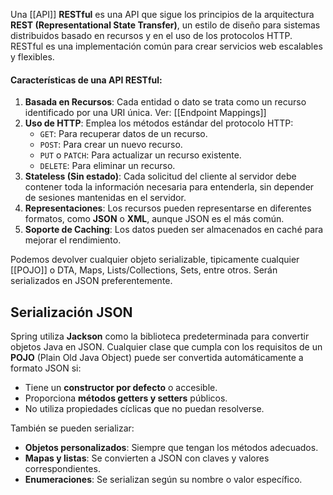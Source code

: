 Una [[API]] **RESTful** es una API que sigue los principios de la arquitectura **REST (Representational State Transfer)**, un estilo de diseño para sistemas distribuidos basado en recursos y en el uso de los protocolos HTTP. RESTful es una implementación común para crear servicios web escalables y flexibles.

#### **Características de una API RESTful:**

1. **Basada en Recursos**: Cada entidad o dato se trata como un recurso identificado por una URI única. Ver: [[Endpoint Mappings]]
2. **Uso de HTTP**: Emplea los métodos estándar del protocolo HTTP:
    - `GET`: Para recuperar datos de un recurso.
    - `POST`: Para crear un nuevo recurso.
    - `PUT` o `PATCH`: Para actualizar un recurso existente.
    - `DELETE`: Para eliminar un recurso.
3. **Stateless (Sin estado)**: Cada solicitud del cliente al servidor debe contener toda la información necesaria para entenderla, sin depender de sesiones mantenidas en el servidor.
4. **Representaciones**: Los recursos pueden representarse en diferentes formatos, como **JSON** o **XML**, aunque JSON es el más común.
5. **Soporte de Caching**: Los datos pueden ser almacenados en caché para mejorar el rendimiento.


Podemos devolver cualquier objeto serializable, tipicamente cualquier [[POJO]] o DTA, Maps, Lists/Collections, Sets, entre otros. Serán serializados en JSON preferentemente.


## Serialización JSON

Spring utiliza **Jackson** como la biblioteca predeterminada para convertir objetos Java en JSON. Cualquier clase que cumpla con los requisitos de un **POJO** (Plain Old Java Object) puede ser convertida automáticamente a formato JSON si:

- Tiene un **constructor por defecto** o accesible.
- Proporciona **métodos getters y setters** públicos.
- No utiliza propiedades cíclicas que no puedan resolverse.

También se pueden serializar:
- **Objetos personalizados**: Siempre que tengan los métodos adecuados.
- **Mapas y listas**: Se convierten a JSON con claves y valores correspondientes.
- **Enumeraciones**: Se serializan según su nombre o valor específico.
